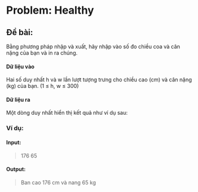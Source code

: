 # Problem: Healthy
## Đề bài:
Bằng phương pháp nhập và xuất, hãy nhập vào số đo chiều coa và cân nặng của bạn và in ra chúng.
#### Dữ liệu vào
Hai số duy nhất h  và w lần lượt tượng trưng cho chiều cao (cm) và cân nặng (kg) của bạn. 
(1 $\le$ h, w $\le$ 300)
#### Dữ liệu ra
Một dòng duy nhất hiển thị kết quả như ví dụ sau:
### Ví dụ:
#### Input: 
> 176 65
#### Output:
> Ban cao 176 cm và nang 65 kg
